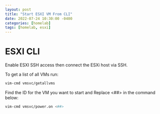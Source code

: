```yaml
---
layout: post
title: "Start ESXI VM From CLI"
date: 2022-07-24 10:30:00 -0400
categories: [homelab]
tags: [homelab, esxi]
---
```


# ESXI CLI

Enable ESXI SSH access then connect the ESXi host via SSH. 

To get a list of all VMs run: 
```bash
vim-cmd vmsvc/getallvms
```

Find the ID for the VM you want to start and Replace <##> in the command below: 
```bash
vim-cmd vmsvc/power.on <##>
```

